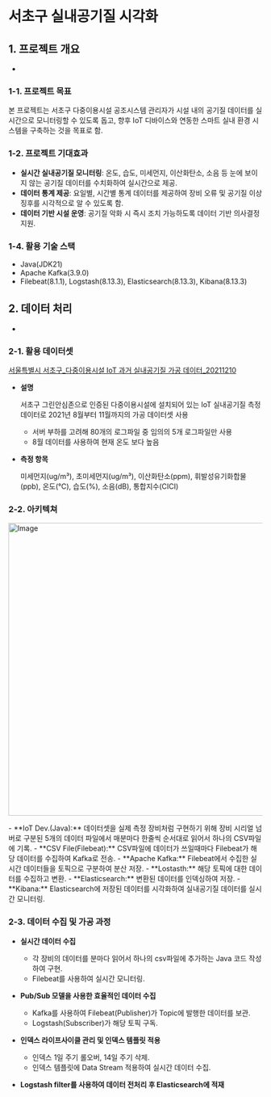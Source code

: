 # 서초구 실내공기질 시각화

## 1. 프로젝트 개요

-

### **1-1. 프로젝트 목표**

본 프로젝트는 서초구 다중이용시설 공조시스템 관리자가 시설 내의 공기질 데이터를 실시간으로 모니터링할 수 있도록 돕고, 향후 IoT 디바이스와 연동한 스마트 실내 환경 시스템을 구축하는 것을 목표로 함.

### **1-2. 프로젝트 기대효과**

- **실시간 실내공기질 모니터링**: 온도, 습도, 미세먼지, 이산화탄소, 소음 등 눈에 보이지 않는 공기질 데이터를 수치화하여 실시간으로 제공.
- **데이터 통계 제공**: 요일별, 시간별 통계 데이터를 제공하여 장비 오류 및 공기질 이상 징후를 시각적으로 알 수 있도록 함.
- **데이터 기반 시설 운영**: 공기질 악화 시 즉시 조치 가능하도록 데이터 기반 의사결정 지원.

### **1-4. 활용 기술 스택**

- Java(JDK21)
- Apache Kafka(3.9.0)
- Filebeat(8.1.1), Logstash(8.13.3), Elasticsearch(8.13.3), Kibana(8.13.3)

## 2. 데이터 처리

-

### 2-1. 활용 데이터셋

[서울특별시 서초구_다중이용시설 IoT 과거 실내공기질 가공 데이터_20211210](https://www.data.go.kr/data/15095892/fileData.do)

- **설명**
    
    서초구 그린안심존으로 인증된 다중이용시설에 설치되어 있는 IoT 실내공기질 측정 데이터로
    2021년 8월부터 11월까지의 가공 데이터셋 사용
    
    - 서버 부하를 고려해 80개의 로그파일 중 임의의 5개 로그파일만 사용
    - 8월 데이터를 사용하여 현재 온도 보다 높음
- **측정 항목**
    
    미세먼지(ug/m³), 초미세먼지(ug/m³), 이산화탄소(ppm), 휘발성유기화합물(ppb), 온도(℃),
    습도(%), 소음(dB), 통합지수(CICI)
  
### 2-2. 아키텍쳐
<p align="left">
    <img width="580" alt="Image" src="https://github.com/user-attachments/assets/c5ac3989-7464-423d-ae55-f4f64761196c" />
</p>
- **IoT Dev.(Java):** 데이터셋을 실제 측정 장비처럼 구현하기 위해 장비 시리얼 넘버로 구분된 5개의 데이터 파일에서 매분마다 한줄씩 순서대로 읽어서 하나의 CSV파일에 기록.
- **CSV File(Filebeat):** CSV파일에 데이터가 쓰일때마다 Filebeat가 해당 데이터를 수집하여 Kafka로 전송.
- **Apache Kafka:** Filebeat에서 수집한 실시간 데이터들을 토픽으로 구분하여 분산 저장.
- **Lostasth:** 해당 토픽에 대한 데이터를 수집하고 변환.
- **Elasticsearch:** 변환된 데이터를 인덱싱하여 저장.
- **Kibana:** Elasticsearch에 저장된 데이터를 시각화하여 실내공기질 데이터를 실시간 모니터링.

### 2-3. 데이터 수집 및 가공 과정

- **실시간 데이터 수집**
    - 각 장비의 데이터를 분마다 읽어서 하나의 csv파일에 추가하는 Java 코드 작성하여 구현.
    - Filebeat를 사용하여 실시간 모니터링.
- **Pub/Sub 모델을 사용한 효율적인 데이터 수집**
    - Kafka를 사용하여 Filebeat(Publisher)가 Topic에 발행한 데이터를 보관.
    - Logstash(Subscriber)가 해당 토픽 구독.

- **인덱스 라이프사이클 관리 및 인덱스 템플릿 적용**
    - 인덱스 1일 주기 롤오버, 14일 주기 삭제.
    - 인덱스 템플릿에 Data Stream 적용하여 실시간 데이터 수집.
      
- **Logstash filter를 사용하여 데이터 전처리 후 Elasticsearch에 적재**
    
